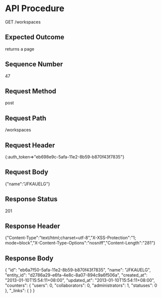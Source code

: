 # API Procedure
GET /workspaces
## Expected Outcome
returns a page
## Sequence Number
47
## Request Method
post
## Request Path
/workspaces
## Request Header
{:auth_token=>"eb698e9c-5afa-11e2-8b59-b870f43f7835"}
## Request Body
{"name":"JFKAUELG"}

## Response Status
201
## Response Header
{"Content-Type":"text/html;charset=utf-8","X-XSS-Protection":"1; mode=block","X-Content-Type-Options":"nosniff","Content-Length":"281"}

## Response Body
{
  "id": "eb6a7f50-5afa-11e2-8b59-b870f43f7835",
  "name": "JFKAUELG",
  "entity_id": "d2786a29-e6fa-4e8c-8a07-894c9a6f506a",
  "created_at": "2013-01-10T15:54:11+08:00",
  "updated_at": "2013-01-10T15:54:11+08:00",
  "counters": {
    "users": 0,
    "collaborators": 0,
    "administrators": 1,
    "statuses": 0
  },
  "_links": {
  }
}
